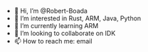 - 👋 Hi, I’m @Robert-Boada
- 👀 I’m interested in Rust, ARM, Java, Python
- 🌱 I’m currently learning ARM
- 💞️ I’m looking to collaborate on IDK
- 📫 How to reach me: email

<!---
Robert-Boada/Robert-Boada is a ✨ special ✨ repository because its `README.md` (this file) appears on your GitHub profile.
You can click the Preview link to take a look at your changes.
--->
